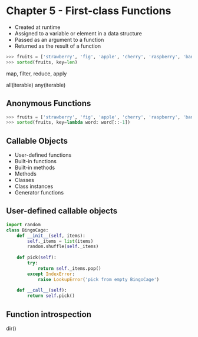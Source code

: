 # Chapter 5 - First-class Functions

- Created at runtime
- Assigned to a variable or element in a data structure
- Passed as an argument to a function
- Returned as the result of a function

```python
>>> fruits = ['strawberry', 'fig', 'apple', 'cherry', 'raspberry', 'banana']
>>> sorted(fruits, key=len)
```

map, filter, reduce, apply

all(iterable) any(iterable)

## Anonymous Functions

```python
>>> fruits = ['strawberry', 'fig', 'apple', 'cherry', 'raspberry', 'banana']
>>> sorted(fruits, key=lambda word: word[::-1])
```

## Callable Objects

- User-defined functions
- Built-in functions
- Built-in methods
- Methods
- Classes
- Class instances
- Generator functions

## User-defined callable objects

```python
import random
class BingoCage:
    def __init__(self, items):
        self._items = list(items) 
        random.shuffle(self._items) 
    
    def pick(self): 
        try:
            return self._items.pop()
        except IndexError:
            raise LookupError('pick from empty BingoCage') 
    
    def __call__(self): 
        return self.pick()
```

## Function introspection

dir()

